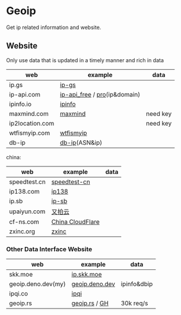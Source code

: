 # Geoip

Get ip related information and website.


## Website

Only use data that is updated in a timely manner and rich in data

| web             | example                                                      | data     |
| --------------- | ------------------------------------------------------------ | -------- |
| ip.gs           | [ip-gs](https://ip.gs/json?ip=223.5.5.5)                     |          |
| ip-api.com      | [ip-api_free](http://ip-api.com/json/1.1.1.1?fields=61439&lang=en) / [pro](https://pro.ip-api.com/json/?fields=16985625&key=EEKS6bLi6D91G1p)(ip&domain) |          |
| ipinfo.io       | [ipinfo](https://ipinfo.io/2.2.2.2/json)                     |          |
| maxmind.com     | [maxmind](https://dev.maxmind.com/)                          | need key |
| ip2location.com |                                                              | need key |
| wtfismyip.com   | [wtfismyip](https://wtfismyip.com/json)                      |          |
| db-ip           | [db-ip](https://db-ip.com/demo/home.php?s=223.5.5.5)(ASN&ip) |          |

china:

| web          | example                                                      | data |
| ------------ | ------------------------------------------------------------ | ---- |
| speedtest.cn | [speedtest-cn](https://forge.speedtest.cn/api/location/info) |      |
| ip138.com    | [ip138](https://2022.ip138.com/)                             |      |
| ip.sb        | [ip-sb](https://api.ip.sb/geoip/185.222.222.222)             |      |
| upaiyun.com  | [又拍云](https://pubstatic.b0.upaiyun.com/?_upnode)          |      |
| cf-ns.com    | [China CloudFlare](https://cf-ns.com/cdn-cgi/trace)          |      |
| zxinc.org    | [zxinc](https://ip.zxinc.org/api.php?type=json&ip=1.1.1.1)   |      |

### Other Data Interface Website

| web                | example                                                      | data        |
| ------------------ | ------------------------------------------------------------ | ----------- |
| skk.moe            | [ip.skk.moe](https://ip.skk.moe)                             |             |
| geoip.deno.dev(my) | [geoip.deno.dev](https://geoip.deno.dev)                     | ipinfo&dbip |
| ipqi.co            | [ipqi](https://ipqi.co/?ip=5.62.56.160)                      |             |
| geoip.rs           | [geoip.rs](https://api.geoip.rs/?ip=5.62.56.160&lang=en&callback=my_en_function) / [GH](https://github.com/ffissore/geoip-rs) | 30k req/s   |



